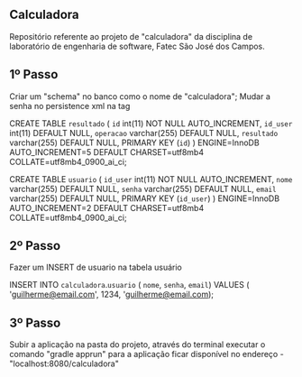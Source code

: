 ## Calculadora
Repositório referente ao projeto de "calculadora" da disciplina de laboratório de engenharia de software, Fatec São José dos Campos.

## 1º Passo
Criar um "schema" no banco como o nome de "calculadora";
Mudar a senha no persistence xml na tag <property name="javax.persistence.jdbc.password" value="SUASENHA" />

CREATE TABLE `resultado` (
  `id` int(11) NOT NULL AUTO_INCREMENT,
  `id_user` int(11) DEFAULT NULL,
  `operacao` varchar(255) DEFAULT NULL,
  `resultado` varchar(255) DEFAULT NULL,
  PRIMARY KEY (`id`)
) ENGINE=InnoDB AUTO_INCREMENT=5 DEFAULT CHARSET=utf8mb4 COLLATE=utf8mb4_0900_ai_ci;

CREATE TABLE `usuario` (
  `id_user` int(11) NOT NULL AUTO_INCREMENT,
  `nome` varchar(255) DEFAULT NULL,
  `senha` varchar(255) DEFAULT NULL,
  `email` varchar(255) DEFAULT NULL,
  PRIMARY KEY (`id_user`)
) ENGINE=InnoDB AUTO_INCREMENT=2 DEFAULT CHARSET=utf8mb4 COLLATE=utf8mb4_0900_ai_ci;

## 2º Passo
Fazer um INSERT de usuario na tabela usuário

INSERT INTO `calculadora`.`usuario`
(
`nome`,
`senha`,
`email`)
VALUES
(
'guilherme@email.com',
1234,
'guilherme@email.com);

## 3º Passo

Subir a aplicação na pasta do projeto, através do terminal executar o comando "gradle apprun" para a aplicação ficar disponível no endereço - "localhost:8080/calculadora"
